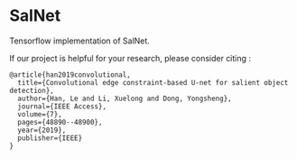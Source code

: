 # SalNet

Tensorflow implementation of SalNet.


If our project is helpful for your research, please consider citing :
``` 
@article{han2019convolutional,
  title={Convolutional edge constraint-based U-net for salient object detection},
  author={Han, Le and Li, Xuelong and Dong, Yongsheng},
  journal={IEEE Access},
  volume={7},
  pages={48890--48900},
  year={2019},
  publisher={IEEE}
}
```
